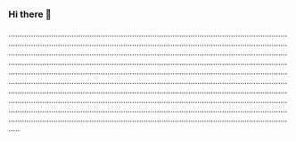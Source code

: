 ### Hi there 👋

.............................................................................................................................................................................................................................................................................................................................................................................................................................................................................................................................................................................................................................................................................................................................................................................................................................................................................................................................................................................................................................................................................................................................................................................................................................................................................................